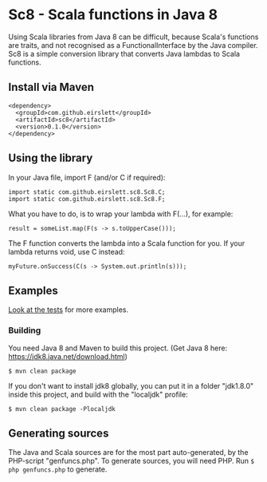 # Sc8 - Scala functions in Java 8

Using Scala libraries from Java 8 can be difficult, because Scala's functions are traits, and not
recognised as a FunctionalInterface by the Java compiler. Sc8 is a simple conversion library that
converts Java lambdas to Scala functions.

## Install via Maven
```
<dependency>
  <groupId>com.github.eirslett</groupId>
  <artifactId>sc8</artifactId>
  <version>0.1.0</version>
</dependency>
```

## Using the library

In your Java file, import F (and/or C if required):

```
import static com.github.eirslett.sc8.Sc8.C;
import static com.github.eirslett.sc8.Sc8.F;
```

 What you have to do, is to wrap your lambda with F(...), for example:

 `result = someList.map(F(s -> s.toUpperCase()));`

 The F function converts the lambda into a Scala function for you.
 If your lambda returns void, use C instead:

 `myFuture.onSuccess(C(s -> System.out.println(s)));`

## Examples
 
 [Look at the tests](https://github.com/eirslett/sc8/blob/master/src/test/java/com/github/eirslett/sc8/Sc8Test.java) for more examples.

### Building
You need Java 8 and Maven to build this project. (Get Java 8 here: https://jdk8.java.net/download.html)

`$ mvn clean package`

If you don't want to install jdk8 globally, you can put it in a folder "jdk1.8.0" inside this project,
and build with the "localjdk" profile:

`$ mvn clean package -Plocaljdk`

## Generating sources
The Java and Scala sources are for the most part auto-generated, by the PHP-script "genfuncs.php".
To generate sources, you will need PHP. Run `$ php genfuncs.php` to generate.
